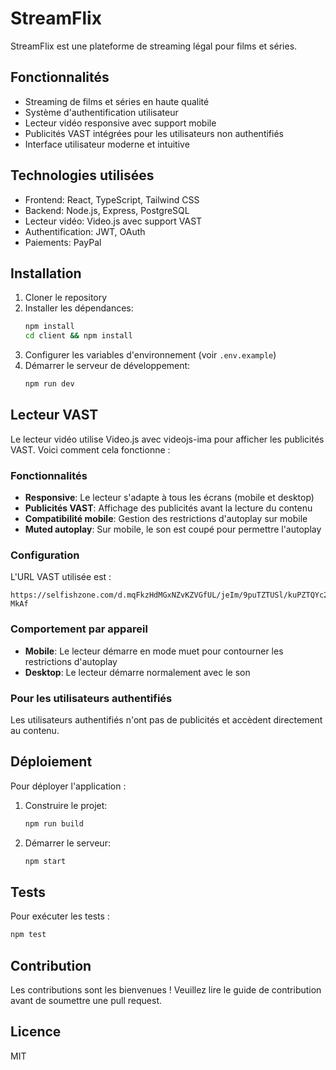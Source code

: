 # StreamFlix

StreamFlix est une plateforme de streaming légal pour films et séries.

## Fonctionnalités

- Streaming de films et séries en haute qualité
- Système d'authentification utilisateur
- Lecteur vidéo responsive avec support mobile
- Publicités VAST intégrées pour les utilisateurs non authentifiés
- Interface utilisateur moderne et intuitive

## Technologies utilisées

- Frontend: React, TypeScript, Tailwind CSS
- Backend: Node.js, Express, PostgreSQL
- Lecteur vidéo: Video.js avec support VAST
- Authentification: JWT, OAuth
- Paiements: PayPal

## Installation

1. Cloner le repository
2. Installer les dépendances:
   ```bash
   npm install
   cd client && npm install
   ```
3. Configurer les variables d'environnement (voir `.env.example`)
4. Démarrer le serveur de développement:
   ```bash
   npm run dev
   ```

## Lecteur VAST

Le lecteur vidéo utilise Video.js avec videojs-ima pour afficher les publicités VAST. Voici comment cela fonctionne :

### Fonctionnalités

- **Responsive**: Le lecteur s'adapte à tous les écrans (mobile et desktop)
- **Publicités VAST**: Affichage des publicités avant la lecture du contenu
- **Compatibilité mobile**: Gestion des restrictions d'autoplay sur mobile
- **Muted autoplay**: Sur mobile, le son est coupé pour permettre l'autoplay

### Configuration

L'URL VAST utilisée est :
```
https://selfishzone.com/d.mqFkzHdMGxNZvKZVGfUL/jeIm/9puTZTUSl/kuPZTQYc2hN/jvY_waNfTokUtRNzjnYO2qNvjWAU2-MkAf
```

### Comportement par appareil

- **Mobile**: Le lecteur démarre en mode muet pour contourner les restrictions d'autoplay
- **Desktop**: Le lecteur démarre normalement avec le son

### Pour les utilisateurs authentifiés

Les utilisateurs authentifiés n'ont pas de publicités et accèdent directement au contenu.

## Déploiement

Pour déployer l'application :

1. Construire le projet:
   ```bash
   npm run build
   ```
2. Démarrer le serveur:
   ```bash
   npm start
   ```

## Tests

Pour exécuter les tests :

```bash
npm test
```

## Contribution

Les contributions sont les bienvenues ! Veuillez lire le guide de contribution avant de soumettre une pull request.

## Licence

MIT